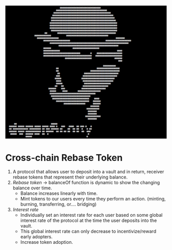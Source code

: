 ![alt text](images/PopSkully_Tag.jpg)

# Cross-chain Rebase Token

1. A protocol that allows user to deposit into a vault and in return, receiver rebase tokens that represent their underlying balance.
2. _Rebase token_ -> balanceOf function is dynamic to show the changing balance over time.
   - Balance increases linearly with time.
   - Mint tokens to our users every time they perform an action. (minting, burning, transferring, or.... bridging)
3. _Interest rate_
   - Individually set an interest rate for each user based on some global interest rate of the protocol at the time the user deposits into the vault.
   - This global interest rate can only decrease to incentivize/reward early adopters.
   - Increase token adoption.
